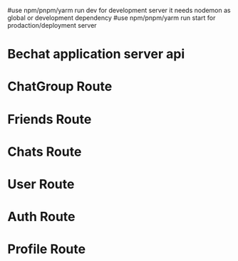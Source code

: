 #use npm/pnpm/yarm run dev for development server it needs nodemon as global or development dependency
#use npm/pnpm/yarm run start for prodaction/deployment server

# Bechat application server api

# ChatGroup Route

<!--
    get('chatGroup',(req,res)=>{})
    post('chatGroup',(req,res)=>{})
    post('chatGroup/addUser/:userId',(req,res)=>{})
    delete('chatGroup/:groupId',(req,res)=>{})
    update('chatGroup/:groupId',(req,res)=>{})
     -->

# Friends Route

<!--
    get('friend/addRequesit',(req,res)=>{})
    get('friend/requesitReplay',(req,res)=>{})
    post('friend/addRequesit',(req,res)=>{})
    post('friend/replayRequesit',(req,res)=>{})
    post('friend/deleteFriend/:userId',(req,res)=>{})
     -->

# Chats Route

 <!--
    # get('chats/allMyChat',(req,res)=>{})
    # get('chats/withFriend/:userId',(req,res)=>{})
    # get('chats/withGroup/:groupId',(req,res)=>{})
    # post('chats/toGroup/:groupId',(req,res)=>{})
    # post('chats/toFriend/:userId',(req,res)=>{})
    -->

# User Route

<!--
    # get('users/explorable',(req,res)=>{})
    # get('users/myFriend',(req,res)=>{})
    -->

# Auth Route

<!--
    # post('signIn',(req,res)=>{})
    # post('signUp',(req,res)=>{})
    -->

# Profile Route

<!--
    # post('deleteMe',(req,res)=>{})
    # post('updateMe',(req,res)=>{})
    -->
